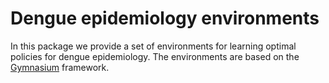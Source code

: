 # Dengue epidemiology environments

In this package we provide a set of environments for learning optimal policies for dengue epidemiology. The environments are based on the [Gymnasium](https://gym.openai.com/) framework.